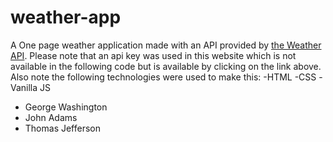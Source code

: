 # weather-app
A One page weather application made with an API provided by [the Weather API](https://www.weatherapi.com/).
Please note that an api key was used in this website which is not available in the following code but is available by clicking on the link above.
Also note the following technologies were used to make this:
  -HTML
  -CSS
  -Vanilla JS
  - George Washington
- John Adams
- Thomas Jefferson
